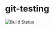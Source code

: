 # git-testing
[![Build Status](http://107.170.25.71:3232/buildStatus/icon?job=sandbox)](http://107.170.25.71:3232/job/sandbox/)

